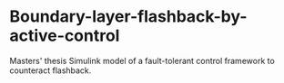 # Boundary-layer-flashback-by-active-control
Masters' thesis Simulink model of a fault-tolerant control framework to counteract flashback.
